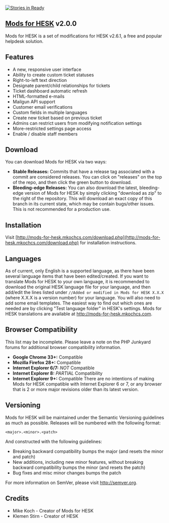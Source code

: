 [![Stories in Ready](https://badge.waffle.io/mkoch227/Mods-For-Hesk.png?label=waffle:ready&title=Ready)](https://waffle.io/mkoch227/Mods-For-Hesk)
## [Mods for HESK](http://mods-for-hesk.mkochcs.com) v2.0.0

Mods for HESK is a set of modifications for HESK v2.6.1, a free and popular helpdesk solution.

## Features
 - A new, responsive user interface
 - Ability to create custom ticket statuses
 - Right-to-left text direction
 - Designate parent/child relationships for tickets
 - Ticket dashboard automatic refresh
 - HTML-formatted e-mails
 - Mailgun API support
 - Customer email verifications
 - Custom fields in multiple languages
 - Create new ticket based on previous ticket
 - Admins can restrict users from modifying notification settings
 - More-restricted settings page access
 - Enable / disable staff members

## Download
You can download Mods for HESK via two ways:
 - **Stable Releases:** Commits that have a release tag associated with a commit are considered releases.  You can click on "releases" on the top of the repo, and then click the green button to download.
 - **Bleeding-edge Releases:** You can also download the latest, bleeding-edge version of Mods for HESK by simply clicking "download as zip" to the right of the repository.  This will download an exact copy of this branch in its current state, which may be contain bugs/other issues.  This is not recommended for a production use.

## Installation
Visit [http://mods-for-hesk.mkochcs.com/download.php](http://mods-for-hesk.mkochcs.com/download.php) for installation instructions.

## Languages
As of current, only English is a supported language, as there have been several language items that have been edited/created.
  If you want to translate Mods for HESK to your own language, it is recommended to download the original HESK language
  file for your language, and then add/edit the lines listed under `//Added or modified in Mods for HESK X.X.X`
  (where X.X.X is a version number) for your language. You will also need to add some email templates. The easiest way
  to find out which ones are needed are by clicking "Test language folder" in HESK's settings.
Mods for HESK translations are available at http://mods-for-hesk.mkochcs.com.

## Browser Compatibility
This list may be incomplete. Please leave a note on the PHP Junkyard forums for additional browser compatibility information.
 - **Google Chrome 33+:** Compatible
 - **Mozilla Firefox 28+:** Compatible
 - **Internet Explorer 6/7:** *NOT* Compatible
 - **Internet Explorer 8:** *PARTIAL* Compatibility
 - **Internet Explorer 9+:** Compatible
There are no intentions of making Mods for HESK compatible with Internet Explorer 6 or 7, or any browser that is 2 or more major revisions older than its latest version.

## Versioning
Mods for HESK will be maintained under the Semantic Versioning guidelines as much as possible. Releases will be numbered with the following format:

`<major>.<minor>.<patch>`

And constructed with the following guidelines:
 - Breaking backward compatibility bumps the major (and resets the minor and patch)
 - New additions, including new minor features, without breaking backward compatibility bumps the minor (and resets the patch)
 - Bug fixes and misc minor changes bumps the patch

For more information on SemVer, please visit http://semver.org.

## Credits
 - Mike Koch - Creator of Mods for HESK
 - Klemen Stirn - Creator of HESK
